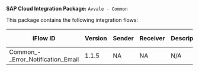 **SAP Cloud Integration Package:** `Avvale - Common`

This package contains the following integration flows:
<!-- IFLOW_TABLE_START -->
| iFlow ID      | Version | Sender        | Receiver      | Description                        | Details Link |
| ------------- | ------- | ------------- | ------------- | ---------------------------------- | ------------ |
| Common_-_Error_Notification_Email | 1.1.5 | NA | NA | N/A | [View Details](Common_-_Error_Notification_Email/1.1.5/readme.md) |
<!-- IFLOW_TABLE_END -->


